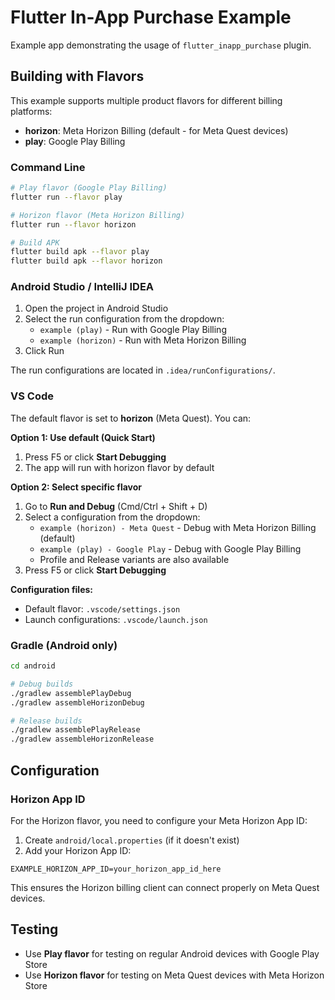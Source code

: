 # Flutter In-App Purchase Example

Example app demonstrating the usage of `flutter_inapp_purchase` plugin.

## Building with Flavors

This example supports multiple product flavors for different billing platforms:

- **horizon**: Meta Horizon Billing (default - for Meta Quest devices)
- **play**: Google Play Billing

### Command Line

```bash
# Play flavor (Google Play Billing)
flutter run --flavor play

# Horizon flavor (Meta Horizon Billing)
flutter run --flavor horizon

# Build APK
flutter build apk --flavor play
flutter build apk --flavor horizon
```

### Android Studio / IntelliJ IDEA

1. Open the project in Android Studio
2. Select the run configuration from the dropdown:
   - `example (play)` - Run with Google Play Billing
   - `example (horizon)` - Run with Meta Horizon Billing
3. Click Run

The run configurations are located in `.idea/runConfigurations/`.

### VS Code

The default flavor is set to **horizon** (Meta Quest). You can:

**Option 1: Use default (Quick Start)**
1. Press F5 or click **Start Debugging**
2. The app will run with horizon flavor by default

**Option 2: Select specific flavor**
1. Go to **Run and Debug** (Cmd/Ctrl + Shift + D)
2. Select a configuration from the dropdown:
   - `example (horizon) - Meta Quest` - Debug with Meta Horizon Billing (default)
   - `example (play) - Google Play` - Debug with Google Play Billing
   - Profile and Release variants are also available
3. Press F5 or click **Start Debugging**

**Configuration files:**
- Default flavor: `.vscode/settings.json`
- Launch configurations: `.vscode/launch.json`

### Gradle (Android only)

```bash
cd android

# Debug builds
./gradlew assemblePlayDebug
./gradlew assembleHorizonDebug

# Release builds
./gradlew assemblePlayRelease
./gradlew assembleHorizonRelease
```

## Configuration

### Horizon App ID

For the Horizon flavor, you need to configure your Meta Horizon App ID:

1. Create `android/local.properties` (if it doesn't exist)
2. Add your Horizon App ID:

```properties
EXAMPLE_HORIZON_APP_ID=your_horizon_app_id_here
```

This ensures the Horizon billing client can connect properly on Meta Quest devices.

## Testing

- Use **Play flavor** for testing on regular Android devices with Google Play Store
- Use **Horizon flavor** for testing on Meta Quest devices with Meta Horizon Store
